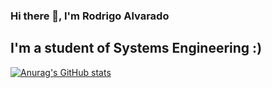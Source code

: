 ### Hi there 👋, I'm Rodrigo Alvarado

I'm a student of Systems Engineering :)
---

[![Anurag's GitHub stats](https://github-readme-stats.vercel.app/api?username=rodry7&show_icons=true&theme=dark)](https://github.com/anuraghazra/github-readme-stats)


<!--
**rodry7/rodry7** is a ✨ _special_ ✨ repository because its `README.md` (this file) appears on your GitHub profile.

Here are some ideas to get you started:

- 🔭 I’m currently working on ...
- 🌱 I’m currently learning ...
- 👯 I’m looking to collaborate on ...
- 🤔 I’m looking for help with ...
- 💬 Ask me about ...
- 📫 How to reach me: ...
- 😄 Pronouns: ...
- ⚡ Fun fact: ...
-->
